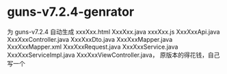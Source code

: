 # guns-v7.2.4-genrator
 为 guns-v7.2.4 自动生成
xxxXxx.html
XxxXxx.java
xxxXxx.js
XxxXxxApi.java
XxxXxxController.java
XxxXxxDto.java
XxxXxxMapper.java
XxxXxxMapper.xml
XxxXxxRequest.java
XxxXxxService.java
XxxXxxServiceImpl.java
XxxXxxViewController.java，
原版本的得花钱，自己写一个

